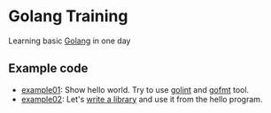 # Golang Training

Learning basic [Golang](https://golang.org/) in one day

## Example code

* [example01](./example01-hello-world): Show hello world. Try to use [golint][1] and [gofmt][2] tool.
* [example02](./example01-golang-package): Let's [write a library][3] and use it from the hello program.

[1]:https://github.com/golang/lint
[2]:https://golang.org/cmd/gofmt/
[3]:https://golang.org/doc/code.html#Library

